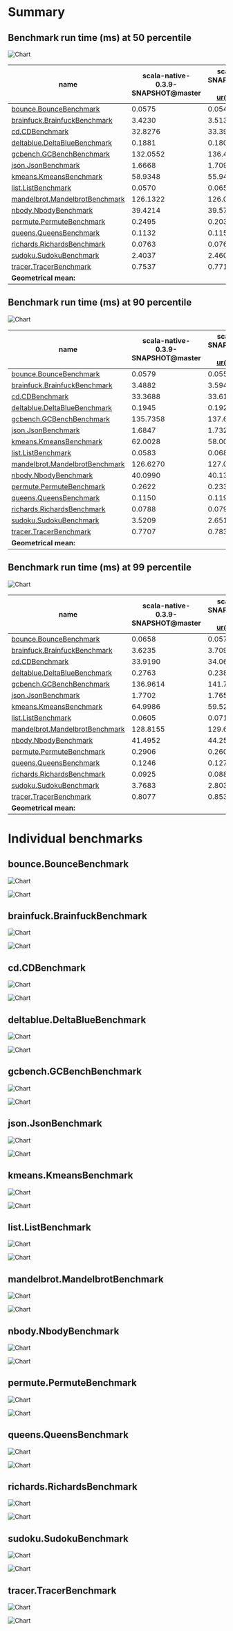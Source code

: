 # Summary
## Benchmark run time (ms) at 50 percentile 
![Chart](relative_percentile_50.png)

|name | scala-native-0.3.9-SNAPSHOT@master | scala-native-0.3.9-SNAPSHOT@concurrent-sweep-ur@origin.3fa3b0ed. |  | scala-native-0.3.9-SNAPSHOT@concurrent-sweep-ur@origin.7ea5c54c. | |
| -- | -- | -- | -- | -- | -- |
|[bounce.BounceBenchmark](#bouncebouncebenchmark)|0.0575|0.0542|__-5.68%__|0.0546|__-4.97%__|
|[brainfuck.BrainfuckBenchmark](#brainfuckbrainfuckbenchmark)|3.4230|3.5131|+2.63%|3.4883|+1.91%|
|[cd.CDBenchmark](#cdcdbenchmark)|32.8276|33.3987|+1.74%|33.3698|+1.65%|
|[deltablue.DeltaBlueBenchmark](#deltabluedeltabluebenchmark)|0.1881|0.1809|__-3.78%__|0.1832|__-2.57%__|
|[gcbench.GCBenchBenchmark](#gcbenchgcbenchbenchmark)|132.0552|136.4258|+3.31%|136.0267|+3.01%|
|[json.JsonBenchmark](#jsonjsonbenchmark)|1.6668|1.7092|+2.54%|1.7366|+4.18%|
|[kmeans.KmeansBenchmark](#kmeanskmeansbenchmark)|58.9348|55.9463|__-5.07%__|53.4418|__-9.32%__|
|[list.ListBenchmark](#listlistbenchmark)|0.0570|0.0658|+15.42%|0.0659|+15.59%|
|[mandelbrot.MandelbrotBenchmark](#mandelbrotmandelbrotbenchmark)|126.1322|126.0139|__-0.09%__|126.0166|__-0.09%__|
|[nbody.NbodyBenchmark](#nbodynbodybenchmark)|39.4214|39.5700|+0.38%|39.5578|+0.35%|
|[permute.PermuteBenchmark](#permutepermutebenchmark)|0.2495|0.2038|__-18.32%__|0.2444|__-2.05%__|
|[queens.QueensBenchmark](#queensqueensbenchmark)|0.1132|0.1157|+2.27%|0.1152|+1.77%|
|[richards.RichardsBenchmark](#richardsrichardsbenchmark)|0.0763|0.0762|__-0.08%__|0.0795|+4.31%|
|[sudoku.SudokuBenchmark](#sudokusudokubenchmark)|2.4037|2.4609|+2.38%|2.5842|+7.51%|
|[tracer.TracerBenchmark](#tracertracerbenchmark)|0.7537|0.7710|+2.30%|0.7981|+5.90%|
| __Geometrical mean:__|| |__-0.24%__| |+1.66%|
## Benchmark run time (ms) at 90 percentile 
![Chart](relative_percentile_90.png)

|name | scala-native-0.3.9-SNAPSHOT@master | scala-native-0.3.9-SNAPSHOT@concurrent-sweep-ur@origin.3fa3b0ed. |  | scala-native-0.3.9-SNAPSHOT@concurrent-sweep-ur@origin.7ea5c54c. | |
| -- | -- | -- | -- | -- | -- |
|[bounce.BounceBenchmark](#bouncebouncebenchmark)|0.0579|0.0557|__-3.93%__|0.0562|__-2.98%__|
|[brainfuck.BrainfuckBenchmark](#brainfuckbrainfuckbenchmark)|3.4882|3.5945|+3.05%|3.5985|+3.16%|
|[cd.CDBenchmark](#cdcdbenchmark)|33.3688|33.6172|+0.74%|33.5906|+0.66%|
|[deltablue.DeltaBlueBenchmark](#deltabluedeltabluebenchmark)|0.1945|0.1923|__-1.13%__|0.1978|+1.68%|
|[gcbench.GCBenchBenchmark](#gcbenchgcbenchbenchmark)|135.7358|137.6454|+1.41%|137.1342|+1.03%|
|[json.JsonBenchmark](#jsonjsonbenchmark)|1.6847|1.7328|+2.85%|1.7538|+4.10%|
|[kmeans.KmeansBenchmark](#kmeanskmeansbenchmark)|62.0028|58.0046|__-6.45%__|54.6628|__-11.84%__|
|[list.ListBenchmark](#listlistbenchmark)|0.0583|0.0680|+16.58%|0.0676|+15.95%|
|[mandelbrot.MandelbrotBenchmark](#mandelbrotmandelbrotbenchmark)|126.6270|127.0054|+0.30%|127.1166|+0.39%|
|[nbody.NbodyBenchmark](#nbodynbodybenchmark)|40.0990|40.1391|+0.10%|40.1348|+0.09%|
|[permute.PermuteBenchmark](#permutepermutebenchmark)|0.2622|0.2332|__-11.07%__|0.2716|+3.57%|
|[queens.QueensBenchmark](#queensqueensbenchmark)|0.1150|0.1190|+3.45%|0.1191|+3.58%|
|[richards.RichardsBenchmark](#richardsrichardsbenchmark)|0.0788|0.0792|+0.52%|0.0841|+6.76%|
|[sudoku.SudokuBenchmark](#sudokusudokubenchmark)|3.5209|2.6512|__-24.70%__|2.9641|__-15.81%__|
|[tracer.TracerBenchmark](#tracertracerbenchmark)|0.7707|0.7837|+1.69%|0.8188|+6.25%|
| __Geometrical mean:__|| |__-1.50%__| |+0.84%|
## Benchmark run time (ms) at 99 percentile 
![Chart](relative_percentile_99.png)

|name | scala-native-0.3.9-SNAPSHOT@master | scala-native-0.3.9-SNAPSHOT@concurrent-sweep-ur@origin.3fa3b0ed. |  | scala-native-0.3.9-SNAPSHOT@concurrent-sweep-ur@origin.7ea5c54c. | |
| -- | -- | -- | -- | -- | -- |
|[bounce.BounceBenchmark](#bouncebouncebenchmark)|0.0658|0.0578|__-12.16%__|0.0656|__-0.33%__|
|[brainfuck.BrainfuckBenchmark](#brainfuckbrainfuckbenchmark)|3.6235|3.7094|+2.37%|3.7090|+2.36%|
|[cd.CDBenchmark](#cdcdbenchmark)|33.9190|34.0670|+0.44%|34.0164|+0.29%|
|[deltablue.DeltaBlueBenchmark](#deltabluedeltabluebenchmark)|0.2763|0.2389|__-13.56%__|0.2513|__-9.07%__|
|[gcbench.GCBenchBenchmark](#gcbenchgcbenchbenchmark)|136.9614|141.7753|+3.51%|141.3742|+3.22%|
|[json.JsonBenchmark](#jsonjsonbenchmark)|1.7702|1.7657|__-0.25%__|1.8164|+2.61%|
|[kmeans.KmeansBenchmark](#kmeanskmeansbenchmark)|64.9986|59.5218|__-8.43%__|56.5972|__-12.93%__|
|[list.ListBenchmark](#listlistbenchmark)|0.0605|0.0714|+18.10%|0.0769|+27.22%|
|[mandelbrot.MandelbrotBenchmark](#mandelbrotmandelbrotbenchmark)|128.8155|129.6401|+0.64%|129.6309|+0.63%|
|[nbody.NbodyBenchmark](#nbodynbodybenchmark)|41.4952|44.2553|+6.65%|44.6635|+7.64%|
|[permute.PermuteBenchmark](#permutepermutebenchmark)|0.2906|0.2604|__-10.41%__|0.3055|+5.14%|
|[queens.QueensBenchmark](#queensqueensbenchmark)|0.1246|0.1277|+2.50%|0.1363|+9.43%|
|[richards.RichardsBenchmark](#richardsrichardsbenchmark)|0.0925|0.0882|__-4.66%__|0.1036|+12.01%|
|[sudoku.SudokuBenchmark](#sudokusudokubenchmark)|3.7683|2.8034|__-25.61%__|3.6699|__-2.61%__|
|[tracer.TracerBenchmark](#tracertracerbenchmark)|0.8077|0.8536|+5.68%|0.8581|+6.23%|
| __Geometrical mean:__|| |__-2.89%__| |+3.08%|
# Individual benchmarks
## bounce.BounceBenchmark
![Chart](percentile_bounce.BounceBenchmark.png)

![Chart](example_run_3_bounce.BounceBenchmark.png)

## brainfuck.BrainfuckBenchmark
![Chart](percentile_brainfuck.BrainfuckBenchmark.png)

![Chart](example_run_3_brainfuck.BrainfuckBenchmark.png)

## cd.CDBenchmark
![Chart](percentile_cd.CDBenchmark.png)

![Chart](example_run_3_cd.CDBenchmark.png)

## deltablue.DeltaBlueBenchmark
![Chart](percentile_deltablue.DeltaBlueBenchmark.png)

![Chart](example_run_3_deltablue.DeltaBlueBenchmark.png)

## gcbench.GCBenchBenchmark
![Chart](percentile_gcbench.GCBenchBenchmark.png)

![Chart](example_run_3_gcbench.GCBenchBenchmark.png)

## json.JsonBenchmark
![Chart](percentile_json.JsonBenchmark.png)

![Chart](example_run_3_json.JsonBenchmark.png)

## kmeans.KmeansBenchmark
![Chart](percentile_kmeans.KmeansBenchmark.png)

![Chart](example_run_3_kmeans.KmeansBenchmark.png)

## list.ListBenchmark
![Chart](percentile_list.ListBenchmark.png)

![Chart](example_run_3_list.ListBenchmark.png)

## mandelbrot.MandelbrotBenchmark
![Chart](percentile_mandelbrot.MandelbrotBenchmark.png)

![Chart](example_run_3_mandelbrot.MandelbrotBenchmark.png)

## nbody.NbodyBenchmark
![Chart](percentile_nbody.NbodyBenchmark.png)

![Chart](example_run_3_nbody.NbodyBenchmark.png)

## permute.PermuteBenchmark
![Chart](percentile_permute.PermuteBenchmark.png)

![Chart](example_run_3_permute.PermuteBenchmark.png)

## queens.QueensBenchmark
![Chart](percentile_queens.QueensBenchmark.png)

![Chart](example_run_3_queens.QueensBenchmark.png)

## richards.RichardsBenchmark
![Chart](percentile_richards.RichardsBenchmark.png)

![Chart](example_run_3_richards.RichardsBenchmark.png)

## sudoku.SudokuBenchmark
![Chart](percentile_sudoku.SudokuBenchmark.png)

![Chart](example_run_3_sudoku.SudokuBenchmark.png)

## tracer.TracerBenchmark
![Chart](percentile_tracer.TracerBenchmark.png)

![Chart](example_run_3_tracer.TracerBenchmark.png)


